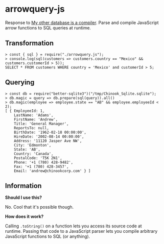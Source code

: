 # arrowquery-js

Response to [My other database is a compiler](https://blog.chiselstrike.com/my-other-database-is-a-compiler-10fd527a4d78).
Parse and compile JavaScript arrow functions to SQL queries at runtime.

## Transformation
```
> const { sql } = require("./arrowquery.js");
> console.log(sql(customers => customers.country == "Mexico" && customers.customerId > 5));
SELECT * FROM customers WHERE country = 'Mexico' and customerId > 5;
```

## Querying
```
> const db = require("better-sqlite3")("/tmp/Chinook_Sqlite.sqlite");
> db.magic = query => db.prepare(sql(query)).all()
> db.magic(employee => employee.state == "AB" && employee.employeeId < 2);
[ { EmployeeId: 1,
    LastName: 'Adams',
    FirstName: 'Andrew',
    Title: 'General Manager',
    ReportsTo: null,
    BirthDate: '1962-02-18 00:00:00',
    HireDate: '2002-08-14 00:00:00',
    Address: '11120 Jasper Ave NW',
    City: 'Edmonton',
    State: 'AB',
    Country: 'Canada',
    PostalCode: 'T5K 2N1',
    Phone: '+1 (780) 428-9482',
    Fax: '+1 (780) 428-3457',
    Email: 'andrew@chinookcorp.com' } ]
```

## Information

**Should I use this?**

No.
Cool that it's possible though.

**How does it work?**

Calling `.toString()` on a function lets you access its source code at runtime.
Passing that code to a JavaScript parser lets you compile arbitrary JavaScript functions to SQL (or anything).